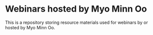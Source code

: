 # Webinars hosted by Myo Minn Oo

This is a repository storing resource materials used for webinars by or hosted by Myo Minn Oo. 

